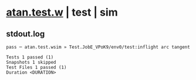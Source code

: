 # [atan.test.w](../../../../../../examples/tests/sdk_tests/math/atan.test.w) | test | sim

## stdout.log
```log
pass ─ atan.test.wsim » Test.JobE_VPoK9/env0/test:inflight arc tangent

Tests 1 passed (1)
Snapshots 1 skipped
Test Files 1 passed (1)
Duration <DURATION>
```

